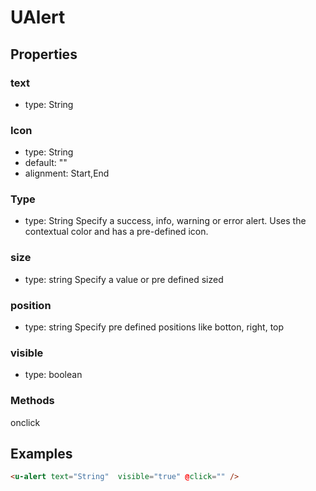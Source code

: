 # UAlert

## Properties

### text

* type: String

### Icon

* type: String
* default: ""
* alignment: Start,End

### Type

* type: String
 Specify a success, info, warning or error alert. Uses the contextual color and has a pre-defined icon.

### size
* type: string
Specify a value or pre defined sized

### position
* type: string
Specify pre defined positions like botton, right, top

### visible
* type: boolean


### Methods

onclick

## Examples

```html
<u-alert text="String"  visible="true" @click="" />
```

